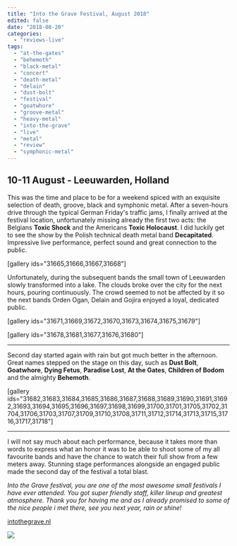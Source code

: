 ```yaml
---
title: "Into the Grave Festival, August 2018"
edited: false
date: "2018-08-20"
categories:
  - "reviews-live"
tags:
  - "at-the-gates"
  - "behemoth"
  - "black-metal"
  - "concert"
  - "death-metal"
  - "delain"
  - "dust-bolt"
  - "festival"
  - "goatwhore"
  - "groove-metal"
  - "heavy-metal"
  - "into-the-grave"
  - "live"
  - "metal"
  - "review"
  - "symphonic-metal"
---
```


## 10-11 August - Leeuwarden, Holland

This was the time and place to be for a weekend spiced with an exquisite selection of death, groove, black and symphonic metal. After a seven-hours drive through the typical German Friday's traffic jams, I finally arrived at the festival location, unfortunately missing already the first two acts: the Belgians **Toxic Shock** and the Americans **Toxic Holocaust**. I did luckily get to see the show by the Polish technical death metal band **Decapitated**. Impressive live performance, perfect sound and great connection to the public.

\[gallery ids="31665,31666,31667,31668"\]

Unfortunately, during the subsequent bands the small town of Leeuwarden slowly transformed into a lake. The clouds broke over the city for the next hours, pouring continuously. The crowd seemed to not be affected by it so the next bands Orden Ogan, Delain and Gojira enjoyed a loyal, dedicated public.

\[gallery ids="31671,31669,31672,31670,31673,31674,31675,31679"\]

\[gallery ids="31678,31681,31677,31676,31680"\]

* * *

Second day started again with rain but got much better in the afternoon. Great names stepped on the stage on this day, such as **Dust Bolt**, **Goatwhore**, **Dying Fetus**, **Paradise Lost**, **At the Gates**, **Children of Bodom** and the almighty **Behemoth**.

\[gallery ids="31682,31683,31684,31685,31686,31687,31688,31689,31690,31691,31692,31693,31694,31695,31696,31697,31698,31699,31700,31701,31705,31702,31704,31706,31703,31707,31709,31710,31708,31711,31712,31714,31713,31715,31716,31717,31718"\]

* * *

I will not say much about each performance, because it takes more than words to express what an honor it was to be able to shoot some of my all favourite bands and have the chance to watch their full show from a few meters away. Stunning stage performances alongside an engaged public made the second day of the festival a total blast.

_Into the Grave festival, you are one of the most awesome small festivals I have ever attended. You got super friendly staff, killer lineup and greatest atmosphere. Thank you for having me and as I already promised to some of the nice people i met there, see you next year, rain or shine!_

[intothegrave.nl](http://intothegrave.nl/)

![](https://www.hellbound.ca/wp-content/uploads/2018/08/ITG2018.jpg)
